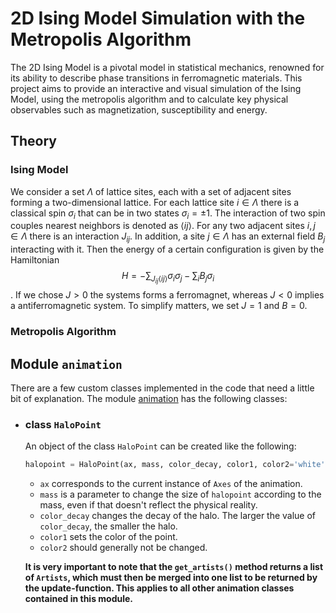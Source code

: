 # 2D Ising Model Simulation with the Metropolis Algorithm
The 2D Ising Model is a pivotal model in statistical mechanics, renowned for its ability to describe phase transitions in ferromagnetic materials.
This project aims to provide an interactive and visual simulation of the Ising Model, using the metropolis algorithm and to calculate key physical observables such as magnetization, susceptibility and energy.
## Theory
### Ising Model
We consider a set $\Lambda$ of lattice sites, each with a set of adjacent sites forming a two-dimensional lattice. For each lattice site $i \in \Lambda$ there is a classical spin $\sigma_i$ that can be in two states $\sigma_i= \pm 1$.
The interaction of two spin couples nearest neighbors is denoted as $\langle i j\rangle$.
For any two adjacent sites $i, j \in \Lambda$ there is an interaction $J_{ij}$. In addition, a site $j \in \Lambda$ has an external field $B_j$ interacting with it.
Then the energy of a certain configuration is given by the Hamiltonian
$$H=-\sum_{J_{ij}\langle i j\rangle} \sigma_i \sigma_j-\sum_i B_j \sigma_i$$.
If we chose $J>0$ the systems forms a ferromagnet, whereas $J<0$ implies a antiferromagnetic system.
To simplify matters, we set $J=1$ and $B=0$.
### Metropolis Algorithm


## Module `animation`
There are a few custom classes implemented in the code that need a little bit of explanation. The module [animation](https://github.com/dantona02/projects/blob/main/animation.py) has the following classes:
- ### class `HaloPoint`
  An object of the class `HaloPoint` can be created like the following:
  ```python
  halopoint = HaloPoint(ax, mass, color_decay, color1, color2='white')
  ```
  - `ax` corresponds to the current instance of `Axes` of the animation.
  - `mass` is a parameter to change the size of `halopoint` according to the mass, even if that doesn't reflect the physical reality.
  - `color_decay` changes the decay of the halo. The larger the value of `color_decay`, the smaller the halo.
  - `color1` sets the color of the point.
  - `color2` should generally not be changed.
    
  **It is very important to note that the `get_artists()` method returns a list of `Artists`, which must then be merged into one list to be returned by the update-function.
    This applies to all other animation classes contained in this module.**